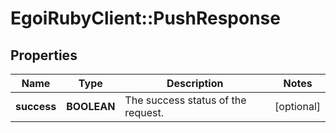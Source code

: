 # EgoiRubyClient::PushResponse

## Properties
Name | Type | Description | Notes
------------ | ------------- | ------------- | -------------
**success** | **BOOLEAN** | The success status of the request. | [optional] 


